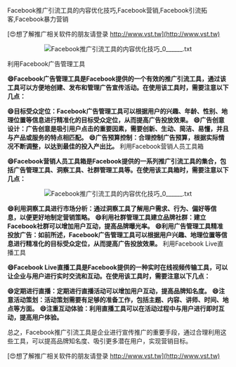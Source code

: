 Facebook推广引流工具的内容优化技巧,Facebook营销,Facebook引流拓客,Facebook暴力营销

[😍想了解推广相关软件的朋友请登录 http://www.vst.tw](http://www.vst.tw)

 <center><img src="https://vst.tw/MP4/tuiguang/png/8.png" alt="Facebook推广引流工具的内容优化技巧_0______.txt"></center>

利用Facebook广告管理工具

**😄Facebook广告管理工具是Facebook提供的一个有效的推广引流工具，通过该工具可以方便地创建、发布和管理广告宣传活动。在使用该工具时，需要注意以下几点：**

**😄目标受众定位：Facebook广告管理工具可以根据用户的兴趣、年龄、性别、地理位置等信息进行精准化的目标受众定位，从而提高广告投放效果。**
**😄广告创意设计：广告创意是吸引用户点击的重要因素，需要创新、生动、简洁、易懂，并且与产品或服务的特点相匹配。**
**😄广告预算控制：合理控制广告预算，根据实际情况不断调整，以达到最佳的投入产出比。**
利用Facebook营销人员工具箱

**😄Facebook营销人员工具箱是Facebook提供的一系列推广引流工具的集合，包括广告管理工具、洞察工具、社群管理工具等。在使用该工具箱时，需要注意以下几点：**

 <center><img src="https://vst.tw/MP4/tuiguang/png/0.png" alt="Facebook推广引流工具的内容优化技巧_0______.txt"></center>

**😄利用洞察工具进行市场分析：通过洞察工具了解用户需求、行为、偏好等信息，以便更好地制定营销策略。**
**😄利用社群管理工具建立品牌社群：建立Facebook社群可以增加用户互动，提高品牌曝光率。**
**😄利用广告管理工具精准投放广告：如前所述，Facebook广告管理工具可以根据用户兴趣、地理位置等信息进行精准化的目标受众定位，从而提高广告投放效果。**
利用Facebook Live直播工具

**😄Facebook Live直播工具是Facebook提供的一种实时在线视频传输工具，可以让企业与用户进行实时交流和互动。在使用该工具时，需要注意以下几点：**

**😄定期进行直播：定期进行直播活动可以增加用户互动，提高品牌知名度。**
**😄注意活动策划：活动策划需要有足够的准备工作，包括主题、内容、讲师、时间、地点等方面。**
**😄注重互动体验：利用直播工具可以在活动过程中与用户进行即时互动，提高用户体验。**

总之，Facebook推广引流工具是企业进行宣传推广的重要手段，通过合理利用这些工具，可以提高品牌知名度、吸引更多潜在用户，实现营销目标。

[😍想了解推广相关软件的朋友请登录 http://www.vst.tw](http://www.vst.tw)



